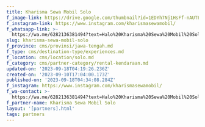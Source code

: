 ```yaml
---
title: Kharisma Sewa Mobil Solo
f_image-link: https://drive.google.com/thumbnail?id=1EDYh7Nj1HsFf-nAUTFGM2cC9Xop_-QoV
f_instagram-link: https://www.instagram.com/kharismasewamobil/
f_whatsapp-link: >-
  https://wa.me/6282136381494?text=Halo%20Kharisma%20Sewa%20Mobil%20Solo,%20saya%20dapat%20info%20dari%20@loocale.id%20dan%20punya%20pertanyaan
slug: kharisma-sewa-mobil-solo
f_province: cms/provinsi/jawa-tengah.md
f_type: cms/destination-type/experiences.md
f_location: cms/location/solo.md
f_category: cms/partner-category/rental-kendaraan.md
updated-on: '2023-09-18T04:19:26.236Z'
created-on: '2023-09-10T17:04:00.173Z'
published-on: '2023-09-18T04:34:08.284Z'
f_instagram: https://www.instagram.com/kharismasewamobil/
f_wa-contact: >-
  https://wa.me/6282136381494?text=Halo%20Kharisma%20Sewa%20Mobil%20Solo,%20saya%20dapat%20info%20dari%20@loocale.id%20dan%20punya%20pertanyaan
f_partner-name: Kharisma Sewa Mobil Solo
layout: '[partners].html'
tags: partners
---
```



